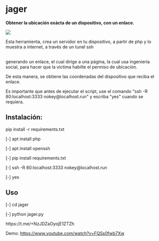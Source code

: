 # jager
<strong>Obtener la ubicación exácta de un dispositivo, con un enlace.</strong>
<p></p><img src="jager.png">

<p>Esta herramienta, crea un servidor en tu dispositivo, a partir de php y lo muestra a internet, a través de un tunel ssh</p>
<br>generando un enlace, el cual dirige a una página, la cual usa ingeniería social, para hacer que la víctima habilte el permiso de ubicación.
<p>De esta manera, se obtiene las coordenadas del dispositivo que reciba el enlace.</p>
<p>Es importante que antes de ejecutar el script, use el comando "ssh -R 80:localhost:3333 nokey@localhost.run" y escriba "yes" cuando se requiera.</p>
<h2>Instalación:</h2>
<p>pip install -r requirements.txt</p>
<p>[-] apt install php</p>
<p>[-] apt install openssh</p>
<p>[-] pip install requirements.txt</p>
<p>[-] ssh -R 80:localhost:3333 nokey@localhost.run</p>
<p>[-] yes</p>
<h2>Uso</h2>
<p>[-] cd jager</p>
<p>[-] python jager.py</p>

<p>https://t.me/+NzJDZaOyojE1ZTZh</p>

Demo:
https://www.youtube.com/watch?v=FQSs0fwb7Xw
